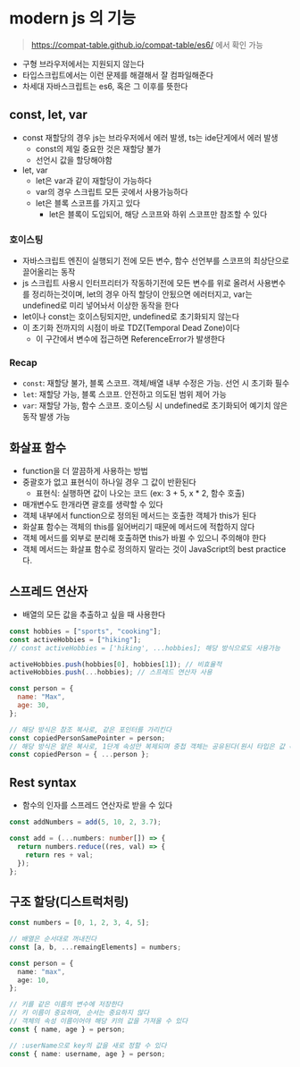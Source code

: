 # modern js 의 기능

> https://compat-table.github.io/compat-table/es6/ 에서 확인 가능

- 구형 브라우저에서는 지원되지 않는다
- 타입스크립트에서는 이런 문제를 해결해서 잘 컴파일해준다
- 차세대 자바스크립트는 es6, 혹은 그 이후를 뜻한다

## const, let, var

- const 재할당의 경우 js는 브라우저에서 에러 발생, ts는 ide단게에서 에러 발생
  - const의 제일 중요한 것은 재할당 불가
  - 선언시 값을 할당해야함
- let, var
  - let은 var과 같이 재할당이 가능하다
  - var의 경우 스크립트 모든 곳에서 사용가능하다
  - let은 블록 스코프를 가지고 있다
    - let은 블록이 도입되어, 해당 스코프와 하위 스코프만 참조할 수 있다

### 호이스팅

- 자바스크립트 엔진이 실행되기 전에 모든 변수, 함수 선언부를 스코프의 최상단으로 끌어올리는 동작
- js 스크립트 사용시 인터프리터가 작동하기전에 모든 변수를 위로 올려서 사용변수를 정리하는것이며, let의 경우 아직 할당이 안됬으면 에러터지고, var는 undefined로 미리 넣어놔서 이상한 동작을 한다
- let이나 const는 호이스팅되지만, undefined로 초기화되지 않는다
- 이 초기화 전까지의 시점이 바로 TDZ(Temporal Dead Zone)이다
  - 이 구간에서 변수에 접근하면 ReferenceError가 발생한다

### Recap

- `const`: 재할당 불가, 블록 스코프. 객체/배열 내부 수정은 가능. 선언 시 초기화 필수
- `let`: 재할당 가능, 블록 스코프. 안전하고 의도된 범위 제어 가능
- `var`: 재할당 가능, 함수 스코프. 호이스팅 시 undefined로 초기화되어 예기치 않은 동작 발생 가능

## 화살표 함수

- function을 더 깔끔하게 사용하는 방법
- 중괄호가 없고 표현식이 하나일 경우 그 값이 반환된다
  - 표현식: 실행하면 값이 나오는 코드 (ex: 3 + 5, x \* 2, 함수 호출)
- 매개변수도 한개라면 괄호를 생략할 수 있다
- 객체 내부에서 function으로 정의된 메서드는 호출한 객체가 this가 된다
- 화살표 함수는 객체의 this를 잃어버리기 때문에 메서드에 적합하지 않다
- 객체 메서드를 외부로 분리해 호출하면 this가 바뀔 수 있으니 주의해야 한다
- 객체 메서드는 화살표 함수로 정의하지 말라는 것이 JavaScript의 best practice다.

## 스프레드 연산자

- 배열의 모든 값을 추출하고 싶을 때 사용한다

```javascript
const hobbies = ["sports", "cooking"];
const activeHobbies = ["hiking"];
// const activeHobbies = ['hiking', ...hobbies]; 해당 방식으로도 사용가능

activeHobbies.push(hobbies[0], hobbies[1]); // 비효율적
activeHobbies.push(...hobbies); // 스프레드 연산자 사용

const person = {
  name: "Max",
  age: 30,
};

// 해당 방식은 참조 복사로, 같은 포인터를 가리킨다
const copiedPersonSamePointer = person;
// 해당 방식은 얕은 복사로, 1단계 속성만 복제되며 중첩 객체는 공유된다(원시 타입은 값 복사, 참조 타입은 주소(참조)만 복사)
const copiedPerson = { ...person };
```

## Rest syntax

- 함수의 인자를 스프레드 연산자로 받을 수 있다

```typescript
const addNumbers = add(5, 10, 2, 3.7);

const add = (...numbers: number[]) => {
  return numbers.reduce((res, val) => {
    return res + val;
  });
};
```

## 구조 할당(디스트럭처링)

```typescript
const numbers = [0, 1, 2, 3, 4, 5];

// 배열은 순서대로 꺼내진다
const [a, b, ...remaingElements] = numbers;

const person = {
  name: "max",
  age: 10,
};

// 키를 같은 이름의 변수에 저장한다
// 키 이름이 중요하며, 순서는 중요하지 않다
// 객체의 속성 이름이어야 해당 키의 값을 가져올 수 있다
const { name, age } = person;

// :userName으로 key의 값을 새로 정할 수 있다
const { name: username, age } = person;
```
